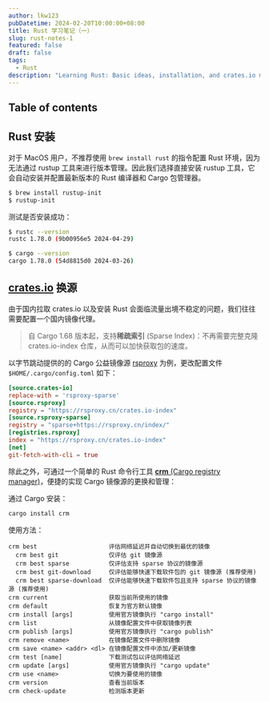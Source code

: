 ```yaml
---
author: lkw123
pubDatetime: 2024-02-20T10:00:00+08:00
title: Rust 学习笔记（一）
slug: rust-notes-1
featured: false
draft: false
tags:
  - Rust
description: "Learning Rust: Basic ideas, installation, and crates.io mirror"
---
```


## Table of contents

## Rust 安装

对于 MacOS 用户，不推荐使用 `brew install rust` 的指令配置 Rust 环境，因为无法通过 rustup 工具来进行版本管理。因此我们选择直接安装 rustup 工具，它会自动安装并配置最新版本的 Rust 编译器和 Cargo 包管理器。

```bash
$ brew install rustup-init
$ rustup-init
```

测试是否安装成功：

```bash
$ rustc --version
rustc 1.78.0 (9b00956e5 2024-04-29)

$ cargo --version
cargo 1.78.0 (54d8815d0 2024-03-26)
```

## [crates.io](https://crates.io/) 换源

由于国内拉取 crates.io 以及安装 Rust 会面临流量出境不稳定的问题，我们往往需要配置一个国内镜像代理。

> 自 Cargo 1.68 版本起，支持**稀疏索引** (Sparse Index)：不再需要完整克隆 crates.io-index 仓库，从而可以加快获取包的速度。

以字节跳动提供的的 Cargo 公益镜像源 [rsproxy](https://rsproxy.cn/) 为例，更改配置文件 `$HOME/.cargo/config.toml` 如下：

```toml
[source.crates-io]
replace-with = 'rsproxy-sparse'
[source.rsproxy]
registry = "https://rsproxy.cn/crates.io-index"
[source.rsproxy-sparse]
registry = "sparse+https://rsproxy.cn/index/"
[registries.rsproxy]
index = "https://rsproxy.cn/crates.io-index"
[net]
git-fetch-with-cli = true
```

除此之外，可通过一个简单的 Rust 命令行工具 [**crm** (Cargo registry manager)](https://github.com/wtklbm/crm/)，便捷的实现 Cargo 镜像源的更换和管理：

通过 Cargo 安装：

```bash
cargo install crm
```

使用方法：

```
crm best                    评估网络延迟并自动切换到最优的镜像
  crm best git              仅评估 git 镜像源
  crm best sparse           仅评估支持 sparse 协议的镜像源
  crm best git-download     仅评估能够快速下载软件包的 git 镜像源 (推荐使用)
  crm best sparse-download  仅评估能够快速下载软件包且支持 sparse 协议的镜像源 (推荐使用)
crm current                 获取当前所使用的镜像
crm default                 恢复为官方默认镜像
crm install [args]          使用官方镜像执行 "cargo install"
crm list                    从镜像配置文件中获取镜像列表
crm publish [args]          使用官方镜像执行 "cargo publish"
crm remove <name>           在镜像配置文件中删除镜像
crm save <name> <addr> <dl> 在镜像配置文件中添加/更新镜像
crm test [name]             下载测试包以评估网络延迟
crm update [args]           使用官方镜像执行 "cargo update"
crm use <name>              切换为要使用的镜像
crm version                 查看当前版本
crm check-update            检测版本更新
```
